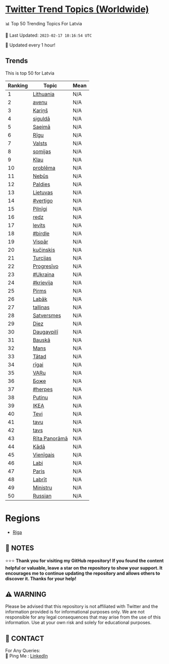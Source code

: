 [Twitter Trend Topics (Worldwide)](https://github.com/ErcinDedeoglu/Twitter-Trend-Topics)
==========


📊 Top 50 Trending Topics For Latvia

📆 Last Updated: `2023-02-17 10:16:54 UTC`

🔧 Updated every 1 hour!


## Trends

This is top 50 for Latvia

| Ranking | Topic | Mean |
| ------- | ------------ | ------------ |
| 1 | [Lithuania](http://twitter.com/search?q=Lithuania) | N/A |
| 2 | [avenu](http://twitter.com/search?q=avenu) | N/A |
| 3 | [Kariņš](http://twitter.com/search?q=Kari%c5%86%c5%a1) | N/A |
| 4 | [siguldā](http://twitter.com/search?q=siguld%c4%81) | N/A |
| 5 | [Saeimā](http://twitter.com/search?q=Saeim%c4%81) | N/A |
| 6 | [Rīgu](http://twitter.com/search?q=R%c4%abgu) | N/A |
| 7 | [Valsts](http://twitter.com/search?q=Valsts) | N/A |
| 8 | [somijas](http://twitter.com/search?q=somijas) | N/A |
| 9 | [Klau](http://twitter.com/search?q=Klau) | N/A |
| 10 | [problēma](http://twitter.com/search?q=probl%c4%93ma) | N/A |
| 11 | [Nebūs](http://twitter.com/search?q=Neb%c5%abs) | N/A |
| 12 | [Paldies](http://twitter.com/search?q=Paldies) | N/A |
| 13 | [Lietuvas](http://twitter.com/search?q=Lietuvas) | N/A |
| 14 | [#vertigo](http://twitter.com/search?q=%23vertigo) | N/A |
| 15 | [Pilnīgi](http://twitter.com/search?q=Piln%c4%abgi) | N/A |
| 16 | [redz](http://twitter.com/search?q=redz) | N/A |
| 17 | [levits](http://twitter.com/search?q=levits) | N/A |
| 18 | [#birdle](http://twitter.com/search?q=%23birdle) | N/A |
| 19 | [Vispār](http://twitter.com/search?q=Visp%c4%81r) | N/A |
| 20 | [kučinskis](http://twitter.com/search?q=ku%c4%8dinskis) | N/A |
| 21 | [Turcijas](http://twitter.com/search?q=Turcijas) | N/A |
| 22 | [Progresīvo](http://twitter.com/search?q=Progres%c4%abvo) | N/A |
| 23 | [#Ukraina](http://twitter.com/search?q=%23Ukraina) | N/A |
| 24 | [#krievija](http://twitter.com/search?q=%23krievija) | N/A |
| 25 | [Pirms](http://twitter.com/search?q=Pirms) | N/A |
| 26 | [Labāk](http://twitter.com/search?q=Lab%c4%81k) | N/A |
| 27 | [tallinas](http://twitter.com/search?q=tallinas) | N/A |
| 28 | [Satversmes](http://twitter.com/search?q=Satversmes) | N/A |
| 29 | [Diez](http://twitter.com/search?q=Diez) | N/A |
| 30 | [Daugavpilī](http://twitter.com/search?q=Daugavpil%c4%ab) | N/A |
| 31 | [Bauskā](http://twitter.com/search?q=Bausk%c4%81) | N/A |
| 32 | [Mans](http://twitter.com/search?q=Mans) | N/A |
| 33 | [Tātad](http://twitter.com/search?q=T%c4%81tad) | N/A |
| 34 | [rīgai](http://twitter.com/search?q=r%c4%abgai) | N/A |
| 35 | [VARu](http://twitter.com/search?q=VARu) | N/A |
| 36 | [Боже](http://twitter.com/search?q=%d0%91%d0%be%d0%b6%d0%b5) | N/A |
| 37 | [#herpes](http://twitter.com/search?q=%23herpes) | N/A |
| 38 | [Putinu](http://twitter.com/search?q=Putinu) | N/A |
| 39 | [IKEA](http://twitter.com/search?q=IKEA) | N/A |
| 40 | [Tevi](http://twitter.com/search?q=Tevi) | N/A |
| 41 | [tavu](http://twitter.com/search?q=tavu) | N/A |
| 42 | [tavs](http://twitter.com/search?q=tavs) | N/A |
| 43 | [Rīta Panorāmā](http://twitter.com/search?q=R%c4%abta+Panor%c4%81m%c4%81) | N/A |
| 44 | [Kādā](http://twitter.com/search?q=K%c4%81d%c4%81) | N/A |
| 45 | [Vienīgais](http://twitter.com/search?q=Vien%c4%abgais) | N/A |
| 46 | [Labi](http://twitter.com/search?q=Labi) | N/A |
| 47 | [Paris](http://twitter.com/search?q=Paris) | N/A |
| 48 | [Labrīt](http://twitter.com/search?q=Labr%c4%abt) | N/A |
| 49 | [Ministru](http://twitter.com/search?q=Ministru) | N/A |
| 50 | [Russian](http://twitter.com/search?q=Russian) | N/A |



# Regions

* [Riga](</Latvia/Riga.md>)



## 📝 NOTES

⭐⭐⭐ **Thank you for visiting my GitHub repository! If you found the content helpful or valuable, leave a star on the repository to show your support. It encourages me to continue updating the repository and allows others to discover it. Thanks for your help!**


## ⚠️ WARNING

Please be advised that this repository is not affiliated with Twitter and the information provided is for informational purposes only. We are not responsible for any legal consequences that may arise from the use of this information. Use at your own risk and solely for educational purposes.


## 📨 CONTACT

 For Any Queries:  
            🏓 Ping Me : [LinkedIn](https://www.linkedin.com/in/ercindedeoglu/)
